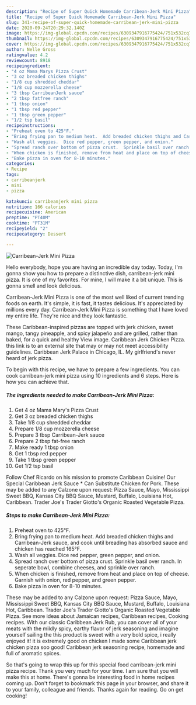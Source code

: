 ```yaml
---
description: "Recipe of Super Quick Homemade Carribean-Jerk Mini Pizza"
title: "Recipe of Super Quick Homemade Carribean-Jerk Mini Pizza"
slug: 341-recipe-of-super-quick-homemade-carribean-jerk-mini-pizza
date: 2020-09-24T20:29:32.140Z
image: https://img-global.cpcdn.com/recipes/6309347916775424/751x532cq70/carribean-jerk-mini-pizza-recipe-main-photo.jpg
thumbnail: https://img-global.cpcdn.com/recipes/6309347916775424/751x532cq70/carribean-jerk-mini-pizza-recipe-main-photo.jpg
cover: https://img-global.cpcdn.com/recipes/6309347916775424/751x532cq70/carribean-jerk-mini-pizza-recipe-main-photo.jpg
author: Nelle Gross
ratingvalue: 4.2
reviewcount: 8918
recipeingredient:
- "4 oz Mama Marys Pizza Crust"
- "3 oz breaded chicken thighs"
- "1/8 cup shredded cheddar"
- "1/8 cup mozzerella cheese"
- "3 tbsp CarribeanJerk sauce"
- "2 tbsp fatfree ranch"
- "1 tbsp onion"
- "1 tbsp red pepper"
- "1 tbsp green pepper"
- "1/2 tsp basil"
recipeinstructions:
- "Preheat oven to 425°F."
- "Bring frying pan to medium heat.  Add breaded chicken thighs and Carribean-Jerk sauce, and cook until breading has absorbed sauce and chicken has reached 165°F."
- "Wash all veggies.  Dice red pepper, green pepper, and onion."
- "Spread ranch over bottom of pizza crust.  Sprinkle basil over ranch.  In seperate bowl, combine cheeses, and sprinkle over ranch."
- "When chicken is finished, remove from heat and place on top of cheese.  Garnish with onion, red pepper, and green pepper."
- "Bake pizza in oven for 8-10 minutes."
categories:
- Recipe
tags:
- carribeanjerk
- mini
- pizza

katakunci: carribeanjerk mini pizza 
nutrition: 166 calories
recipecuisine: American
preptime: "PT40M"
cooktime: "PT31M"
recipeyield: "2"
recipecategory: Dessert

---
```



![Carribean-Jerk Mini Pizza](https://img-global.cpcdn.com/recipes/6309347916775424/751x532cq70/carribean-jerk-mini-pizza-recipe-main-photo.jpg)

Hello everybody, hope you are having an incredible day today. Today, I'm gonna show you how to prepare a distinctive dish, carribean-jerk mini pizza. It is one of my favorites. For mine, I will make it a bit unique. This is gonna smell and look delicious.

Carribean-Jerk Mini Pizza is one of the most well liked of current trending foods on earth. It's simple, it is fast, it tastes delicious. It's appreciated by millions every day. Carribean-Jerk Mini Pizza is something that I have loved my entire life. They're nice and they look fantastic.

These Caribbean-inspired pizzas are topped with jerk chicken, sweet mango, tangy pineapple, and spicy jalapeño and are grilled, rather than baked, for a quick and healthy View image. Caribbean Jerk Chicken Pizza. this link is to an external site that may or may not meet accessibility guidelines. Caribbean Jerk Palace in Chicago, IL. My girlfriend&#39;s never heard of jerk pizza.


To begin with this recipe, we have to prepare a few ingredients. You can cook carribean-jerk mini pizza using 10 ingredients and 6 steps. Here is how you can achieve that.

<!--inarticleads1-->

##### The ingredients needed to make Carribean-Jerk Mini Pizza:

1. Get 4 oz Mama Mary&#39;s Pizza Crust
1. Get 3 oz breaded chicken thighs
1. Take 1/8 cup shredded cheddar
1. Prepare 1/8 cup mozzerella cheese
1. Prepare 3 tbsp Carribean-Jerk sauce
1. Prepare 2 tbsp fat-free ranch
1. Make ready 1 tbsp onion
1. Get 1 tbsp red pepper
1. Take 1 tbsp green pepper
1. Get 1/2 tsp basil


Follow Chef Ricardo on his mission to promote Caribbean Cuisine! Our Special Caribbean Jerk Sauce * Can Substitute Chicken for Pork. These may be added to any Calzone upon request: Pizza Sauce, Mayo, Mississippi Sweet BBQ, Kansas City BBQ Sauce, Mustard, Buffalo, Louisiana Hot, Caribbean. Trader Joe&#39;s Trader Giotto&#39;s Organic Roasted Vegetable Pizza. 

<!--inarticleads2-->

##### Steps to make Carribean-Jerk Mini Pizza:

1. Preheat oven to 425°F.
1. Bring frying pan to medium heat.  Add breaded chicken thighs and Carribean-Jerk sauce, and cook until breading has absorbed sauce and chicken has reached 165°F.
1. Wash all veggies.  Dice red pepper, green pepper, and onion.
1. Spread ranch over bottom of pizza crust.  Sprinkle basil over ranch.  In seperate bowl, combine cheeses, and sprinkle over ranch.
1. When chicken is finished, remove from heat and place on top of cheese.  Garnish with onion, red pepper, and green pepper.
1. Bake pizza in oven for 8-10 minutes.


These may be added to any Calzone upon request: Pizza Sauce, Mayo, Mississippi Sweet BBQ, Kansas City BBQ Sauce, Mustard, Buffalo, Louisiana Hot, Caribbean. Trader Joe&#39;s Trader Giotto&#39;s Organic Roasted Vegetable Pizza. See more ideas about Jamaican recipes, Caribbean recipes, Cooking recipes. With our classic Caribbean Jerk Rub, you can cover all of your meats with the mildly spicy, earthy flavor of jerk seasoning and imagine yourself sailing the this product is sweet with a very bold spice, i really enjoyed it! it is extremely good on chicken I made some Caribbean jerk chicken pizza soo good! Caribbean jerk seasoning recipe, homemade and full of aromatic spices. 

So that's going to wrap this up for this special food carribean-jerk mini pizza recipe. Thank you very much for your time. I am sure that you will make this at home. There's gonna be interesting food in home recipes coming up. Don't forget to bookmark this page in your browser, and share it to your family, colleague and friends. Thanks again for reading. Go on get cooking!
